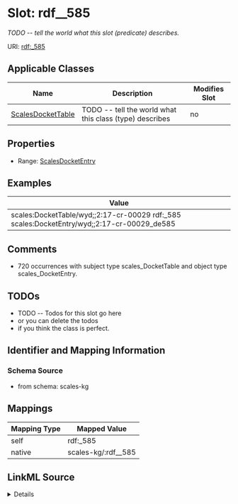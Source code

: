 

# Slot: rdf__585


_TODO -- tell the world what this slot (predicate) describes._





URI: [rdf:_585](http://www.w3.org/1999/02/22-rdf-syntax-ns#_585)



<!-- no inheritance hierarchy -->





## Applicable Classes

| Name | Description | Modifies Slot |
| --- | --- | --- |
| [ScalesDocketTable](../classes/ScalesDocketTable.md) | TODO -- tell the world what this class (type) describes |  no  |







## Properties

* Range: [ScalesDocketEntry](../classes/ScalesDocketEntry.md)






## Examples

| Value |
| --- |
| scales:DocketTable/wyd;;2:17-cr-00029 rdf:_585 scales:DocketEntry/wyd;;2:17-cr-00029_de585 |

## Comments

* 720 occurrences with subject type scales_DocketTable and object type scales_DocketEntry.

## TODOs

* TODO -- Todos for this slot go here
* or you can delete the todos
* if you think the class is perfect.

## Identifier and Mapping Information







### Schema Source


* from schema: scales-kg




## Mappings

| Mapping Type | Mapped Value |
| ---  | ---  |
| self | rdf:_585 |
| native | scales-kg/:rdf__585 |




## LinkML Source

<details>
```yaml
name: rdf__585
description: TODO -- tell the world what this slot (predicate) describes.
todos:
- TODO -- Todos for this slot go here
- or you can delete the todos
- if you think the class is perfect.
comments:
- 720 occurrences with subject type scales_DocketTable and object type scales_DocketEntry.
examples:
- value: scales:DocketTable/wyd;;2:17-cr-00029 rdf:_585 scales:DocketEntry/wyd;;2:17-cr-00029_de585
from_schema: scales-kg
rank: 1000
slot_uri: rdf:_585
alias: rdf__585
domain_of:
- scales_DocketTable
range: scales_DocketEntry

```
</details>